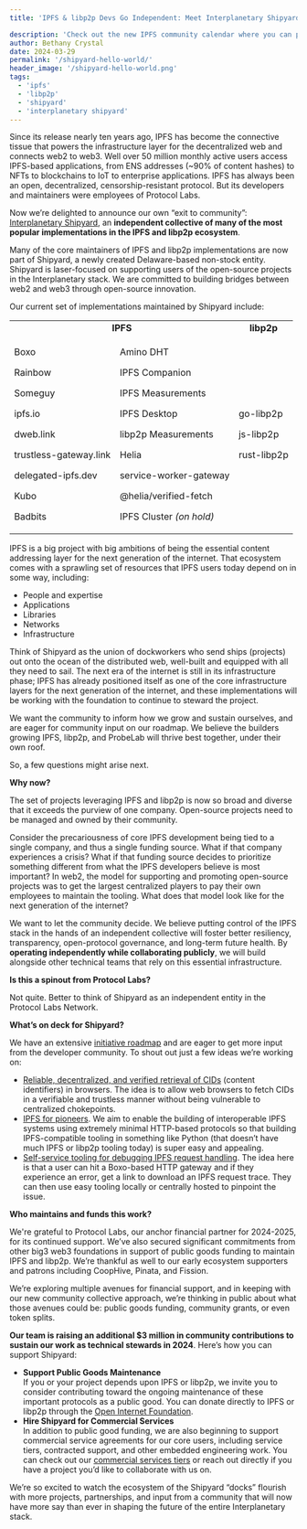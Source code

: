 ```yaml
---
title: 'IPFS & libp2p Devs Go Independent: Meet Interplanetary Shipyard'

description: 'Check out the new IPFS community calendar where you can participate and contribute to one of the many working groups advancing IPFS.'
author: Bethany Crystal
date: 2024-03-29
permalink: '/shipyard-hello-world/'
header_image: '/shipyard-hello-world.png'
tags:
  - 'ipfs'
  - 'libp2p'
  - 'shipyard'
  - 'interplanetary shipyard'
---
```


Since its release nearly ten years ago, IPFS has become the connective tissue that powers the infrastructure layer for the decentralized web and connects web2 to web3. Well over 50 million monthly active users access IPFS-based applications, from ENS addresses (~90% of content hashes) to NFTs to blockchains to IoT to enterprise applications. IPFS has always been an open, decentralized, censorship-resistant protocol. But its developers and maintainers were employees of Protocol Labs. 

Now we’re delighted to announce our own “exit to community”: [Interplanetary Shipyard](https://ipshipyard.com/), an **independent collective of many of the most popular implementations in the IPFS and libp2p ecosystem**. 

Many of the core maintainers of IPFS and libp2p implementations are now part of Shipyard, a newly created Delaware-based non-stock entity. Shipyard is laser-focused on supporting users of the open-source projects in the Interplanetary stack. We are committed to building bridges between web2 and web3 through open-source innovation.

Our current set of implementations maintained by Shipyard include:

<table style="width: 100%; border-collapse: collapse;">
  <tr style="border-width: thin; border-color: black; text-align: center;">
    <td colspan="2" style="border-width: thin; border-color: black;"><strong>IPFS</strong></td>
    <td style="border-width: thin; border-color: black; text-align: center;"><strong>libp2p</strong></td>
  </tr>
  <tr>
    <td rowspan="2" style="border-width: thin; border-color: black;">
      <p>Boxo</p>
      <p>Rainbow</p>
      <p>Someguy</p>
      <p>ipfs.io</p>
      <p>dweb.link</p>
      <p>trustless-gateway.link</p>
      <p>delegated-ipfs.dev</p>
      <p>Kubo</p>
      <p>Badbits</p>
    </td>
    <td rowspan="2" style="border-width: thin; border-color: black;">
      <p>Amino DHT</p>
      <p>IPFS Companion</p>
      <p>IPFS Measurements</p>
      <p>IPFS Desktop</p>
      <p>libp2p Measurements</p>
      <p>Helia</p>
      <p>service-worker-gateway</p>
      <p>@helia/verified-fetch</p>
      <p>IPFS Cluster <em>(on hold)</em></p>
    </td>
    <td rowspan="2" style="border-width: thin; border-color: black;">
      <p>go-libp2p</p>
      <p>js-libp2p</p>
      <p>rust-libp2p</p>
    </td>
  </tr>
  <tr></tr>
</table>

IPFS is a big project with big ambitions of being the essential content addressing layer for the next generation of the internet. That ecosystem comes with a sprawling set of resources that IPFS users today depend on in some way, including:

* People and expertise
* Applications
* Libraries
* Networks
* Infrastructure

Think of Shipyard as the union of dockworkers who send ships (projects) out onto the ocean of the distributed web, well-built and equipped with all they need to sail. The next era of the internet is still in its infrastructure phase; IPFS has already positioned itself as one of the core infrastructure layers for the next generation of the internet, and these implementations will be working with the foundation to continue to steward the project.

We want the community to inform how we grow and sustain ourselves, and are eager for community input on our roadmap. We believe the builders growing IPFS, libp2p, and ProbeLab will thrive best together, under their own roof. 

So, a few questions might arise next.

**Why now?**

The set of projects leveraging IPFS and libp2p is now so broad and diverse that it exceeds the purview of one company. Open-source projects need to be managed and owned by their community. 

Consider the precariousness of core IPFS development being tied to a single company, and thus a single funding source. What if that company experiences a crisis? What if that funding source decides to prioritize something different from what the IPFS developers believe is most important? In web2, the model for supporting and promoting open-source projects was to get the largest centralized players to pay their own employees to maintain the tooling. What does that model look like for the next generation of the internet? 

We want to let the community decide. We believe putting control of the IPFS stack in the hands of an independent collective will foster better resiliency, transparency, open-protocol governance, and long-term future health. By **operating independently while collaborating publicly**, we will build alongside other technical teams that rely on this essential infrastructure. 

**Is this a spinout from Protocol Labs?**

Not quite. Better to think of Shipyard as an independent entity in the Protocol Labs Network.

**What’s on deck for Shipyard?**

We have an extensive [initiative roadmap](https://ipshipyard.com/initiative-roadmap) and are eager to get more input from the developer community. To shout out just a few ideas we’re working on:

* [Reliable, decentralized, and verified retrieval of CIDs](https://ipshipyard.com/initiative-roadmap/reliable-decentralized-and-trustless-browser-fetching-of-ipfs-content) (content identifiers) in browsers. The idea is to allow web browsers to fetch CIDs in a verifiable and trustless manner without being vulnerable to centralized chokepoints.
* [IPFS for pioneers](https://ipshipyard.com/initiative-roadmap/ipfs-for-pioneers-enable-building-interoperable-ipfs-systems-using-http-protocols). We aim to enable the building of interoperable IPFS systems using extremely minimal HTTP-based protocols so that building IPFS-compatible tooling in something like Python (that doesn’t have much IPFS or libp2p tooling today) is super easy and appealing.
* [Self-service tooling for debugging IPFS request handling](https://ipshipyard.com/initiative-roadmap/self-service-tooling-for-debugging-ipfs-request-handling). The idea here is that a user can hit a Boxo-based HTTP gateway and if they experience an error, get a link to download an IPFS request trace. They can then use easy tooling locally or centrally hosted to pinpoint the issue.

**Who maintains and funds this work?**

We're grateful to Protocol Labs, our anchor financial partner for 2024-2025, for its continued support. We’ve also secured significant commitments from other big3 web3 foundations in support of public goods funding to maintain IPFS and libp2p. We’re thankful as well to our early ecosystem supporters and patrons including CoopHive, Pinata, and Fission.

We’re exploring multiple avenues for financial support, and in keeping with our new community collective approach, we’re thinking in public about what those avenues could be: public goods funding, community grants, or even token splits. 

**Our team is raising an additional $3 million in community contributions to sustain our work as technical stewards in 2024**. Here’s how you can support Shipyard: 

* **Support Public Goods Maintenance** \
If you or your project depends upon IPFS or libp2p, we invite you to consider contributing toward the ongoing maintenance of these important protocols as a public good. You can donate directly to IPFS or libp2p through the [Open Internet Foundation](https://openimpact.foundation/).
* **Hire Shipyard for Commercial Services** \
In addition to public good funding, we are also beginning to support commercial service agreements for our core users, including service tiers, contracted support, and other embedded engineering work. You can check out our [commercial services tiers](https://ipshipyard.com/) or reach out directly if you have a project you’d like to collaborate with us on.

We’re so excited to watch the ecosystem of the Shipyard “docks” flourish with more projects, partnerships, and input from a community that will now have more say than ever in shaping the future of the entire Interplanetary stack.

